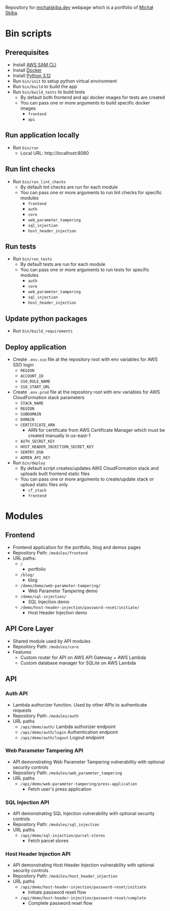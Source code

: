 Repository for [michalskiba.dev](https://michalskiba.dev/) webpage which is a portfolio of [Michał Skiba](https://www.linkedin.com/in/michal-skiba-dev/).

# Bin scripts

## Prerequisites

- Install [AWS SAM CLI](https://docs.aws.amazon.com/serverless-application-model/latest/developerguide/install-sam-cli.html)
- Install [Docker](https://docs.docker.com/get-docker/)
- Install [Python 3.12](https://www.python.org/downloads/release/python-3120/)
- Run `bin/init` to setup python virtual environment
- Run `bin/build` to build the app
- Run `bin/build_tests` to build tests
    - By default both frontend and api docker images for tests are created
    - You can pass one or more arguments to build specific docker images
        - `frontend`
        - `api`


## Run application locally

- Run `bin/run`
    - Local URL: http://localhost:8080

## Run lint checks

- Run `bin/run_lint_checks`
    - By default lint checks are run for each module
    - You can pass one or more arguments to run lint checks for specific modules
        - `frontend`
        - `auth`
        - `core`
        - `web_parameter_tampering`
        - `sql_injection`
        - `host_header_injection`

## Run tests

- Run `bin/run_tests`
    - By default tests are run for each module
    - You can pass one or more arguments to run tests for specific modules
        - `auth`
        - `core`
        - `web_parameter_tampering`
        - `sql_injection`
        - `host_header_injection`

## Update python packages

- Run `bin/build_requirements`

## Deploy application

- Create `.env.sso` file at the repository root with env variables for AWS SSO login
    - `REGION`
    - `ACCOUNT_ID`
    - `SSO_ROLE_NAME`
    - `SSO_START_URL`
- Create `.env.prod` file at the repository root with env variables for AWS CloudFormation stack parameters
    - `STACK_NAME`
    - `REGION`
    - `SUBDOMAIN`
    - `DOMAIN`
    - `CERTIFICATE_ARN`
        - ARN for certificate from AWS Certificate Manager which must be created manually in us-east-1
    - `AUTH_SECRET_KEY`
    - `HOST_HEADER_INJECTION_SECRET_KEY`
    - `SENTRY_DSN`
    - `ADMIN_API_KEY`
- Run `bin/deploy`
    - By default script creates/updates AWS CloudFormation  stack and uploads built frontend static files
    - You can pass one or more arguments to create/update stack or upload static files only
        - `cf_stack`
        - `frontend`

# Modules

## Frontend
- Frontend application for the portfolio, blog and demos pages
- Repository Path: `/modules/frontend`
- URL paths:
    - `/`
        - portfolio
    - `/blog/`
        - blog
    - `/demo/demo/web-parameter-tampering/`
        - Web Parameter Tampering demo
    - `/demo/sql-injection/`
        - SQL Injection demo
    - `/demo/host-header-injection/password-reset/initiate/`
        - Host Header Injection demo


## API Core Layer

- Shared module used by API modules
- Repository Path: `/modules/core`
- Features
    - Custom router for API on AWS API Gateway + AWS Lambda
    - Custom database manager for SQLite on AWS Lambda

## API

### Auth API
- Lambda authorizer function. Used by other APIs to authenticate requests
- Repository Path: `/modules/auth`
- URL paths
    - `/api/demo/auth/`
        Lambda authorizer endpoint
    - `/api/demo/auth/login`
        Authentication endpoint
    - `/api/demo/auth/logout`
        Logout endpoint

### Web Parameter Tampering API
- API demonstrating Web Parameter Tampering vulnerability with optional security controls
- Repository Path: `/modules/web_parameter_tampering`
- URL paths
    - `/api/demo/web-parameter-tampering/press-application`
        - Fetch user's press application

### SQL Injection API
- API demonstrating SQL Injection vulnerability with optional security controls
- Repository Path: `/modules/sql_injection`
- URL paths
    - `/api/demo/sql-injection/parcel-stores`
        - Fetch parcel stores


### Host Header Injection API
- API demonstrating Host Header Injection vulnerability with optional security controls
- Repository Path: `/modules/host_header_injection`
- URL paths
    - `/api/demo/host-header-injection/password-reset/initiate`
        - Initiate password reset flow
    - `/api/demo/host-header-injection/password-reset/complete`
        - Complete password reset flow

